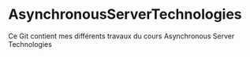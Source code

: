# AsynchronousServerTechnologies

Ce Git contient mes différents travaux du cours Asynchronous Server Technologies
